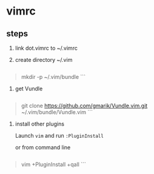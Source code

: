 # vimrc

## steps

1. link dot.vimrc to ~/.vimrc

1. create directory ~/.vim

    ```
> mkdir -p ~/.vim/bundle
    ```

1. get Vundle

    ```
> git clone https://github.com/gmarik/Vundle.vim.git ~/.vim/bundle/Vundle.vim
    ```

1. install other plugins

    Launch `vim` and run `:PluginInstall`

    or from command line

    ```
> vim +PluginInstall +qall
    ```


